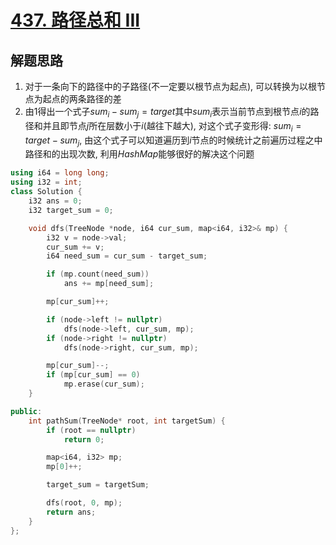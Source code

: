 # [437. 路径总和 III](https://leetcode.cn/problems/path-sum-iii/)

## 解题思路

1. 对于一条向下的路径中的子路径(不一定要以根节点为起点), 可以转换为以根节点为起点的两条路径的差
2. 由$1$得出一个式子$sum_i - sum_j = target$其中$sum_i$表示当前节点到根节点$i$的路径和并且即节点$j$所在层数小于$i$(越往下越大),  对这个式子变形得: $sum_i = target - sum_j$, 由这个式子可以知道遍历到$i$节点的时候统计之前遍历过程之中路径和的出现次数, 利用$HashMap$能够很好的解决这个问题

```cpp
using i64 = long long;
using i32 = int;
class Solution {
    i32 ans = 0;
    i32 target_sum = 0;

    void dfs(TreeNode *node, i64 cur_sum, map<i64, i32>& mp) {
        i32 v = node->val;
        cur_sum += v;
        i64 need_sum = cur_sum - target_sum;

        if (mp.count(need_sum))
            ans += mp[need_sum];

        mp[cur_sum]++;

        if (node->left != nullptr)
            dfs(node->left, cur_sum, mp);
        if (node->right != nullptr)
            dfs(node->right, cur_sum, mp);

        mp[cur_sum]--;
        if (mp[cur_sum] == 0)
            mp.erase(cur_sum);
    }

public:
    int pathSum(TreeNode* root, int targetSum) {
        if (root == nullptr)
            return 0;

        map<i64, i32> mp;
        mp[0]++;

        target_sum = targetSum;

        dfs(root, 0, mp);
        return ans;
    }
};

```